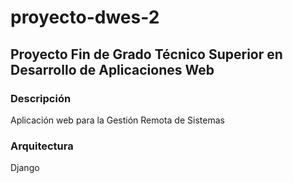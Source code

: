 # proyecto-dwes-2
## Proyecto Fin de Grado Técnico Superior en Desarrollo de Aplicaciones Web
### Descripción
Aplicación web para la Gestión Remota de Sistemas
### Arquitectura
Django